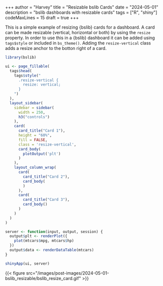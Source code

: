 +++
author = "Harvey"
title = "Resizable bslib Cards"
date = "2024-05-01"
description = "bslib dashboards with resizable cards"
tags = ["R", "shiny"]
codeMaxLines = 15
draft = true
+++

This is a simple example of resizing {bslib} cards for a dashboard.  A card can be made resizable (vertical, horizontal or both) by using the `resize` property.  In order to use this in a {bslib} dashboard it can be added using `tags$style` or included in `bs_theme()`.  Adding the `resize-vertical` class adds a resize anchor to the botton right of a card.

```r
library(bslib)

ui <- page_fillable(
  tags$head(
    tags$style("
      .resize-vertical {
        resize: vertical;
      }
    ")
  ),
  layout_sidebar(
    sidebar = sidebar(
      width = 250,
      h3("controls")
    ),
    card(
      card_title("Card 1"),
      height = "60%",
      fill = FALSE,
      class = 'resize-vertical',
      card_body(
        plotOutput('plt')
      )
    ),
    layout_column_wrap(
      card(
        card_title("Card 2"),
        card_body(
        )
      ),
      card(
        card_title("Card 3"),
        card_body()
      )
    )
  )
)

server <- function(input, output, session) {
  output$plt <- renderPlot({
    plot(mtcars$mpg, mtcars$hp)
  })
  output$data <- renderDataTable(mtcars)
}

shinyApp(ui, server)
```

{{< figure src="/images/post-images/2024-05-01-bslib_resizable/bslib_resize_card.gif" >}}
